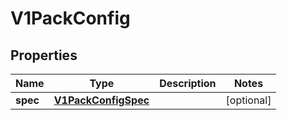 # V1PackConfig

## Properties
Name | Type | Description | Notes
------------ | ------------- | ------------- | -------------
**spec** | [**V1PackConfigSpec**](V1PackConfigSpec.md) |  |  [optional]
